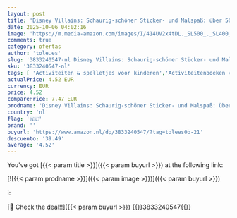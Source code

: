 ```yaml
---
layout: post
title: 'Disney Villains: Schaurig-schöner Sticker- und Malspaß: über 500 Sticker!'
date: 2025-10-06 04:02:16
image: 'https://m.media-amazon.com/images/I/414UV2x4tDL._SL500_._SL400_.jpg'
comments: true
category: ofertas
author: 'tole.es'
slug: '3833240547-nl Disney Villains: Schaurig-schöner Sticker- und Malspaß:...'
sku: '3833240547-nl'
tags: [ 'Activiteiten & spelletjes voor kinderen','Activiteitenboeken voor kinderen','Boeken','Kinderboeken','Tieners & jongvolwassenen','🇳🇱', ]
actualPrice: 4.52 EUR
currency: EUR
price: 4.52
comparePrice: 7.47 EUR
prodname: 'Disney Villains: Schaurig-schöner Sticker- und Malspaß: über 500 Sticker!'
country: 'nl'
flag: '🇳🇱'
brand: ''
buyurl: 'https://www.amazon.nl/dp/3833240547/?tag=tolees0b-21'
descuento: '39.49'
average: '4.52'
---
```


You've got [{{< param title >}}]({{< param buyurl >}}) at the following link:

[![{{< param prodname >}}]({{< param image >}})]({{< param buyurl >}})

ℹ️:


[🛒 Check the deal!!]({{< param buyurl >}})
{{<world>}}3833240547{{</world>}}
